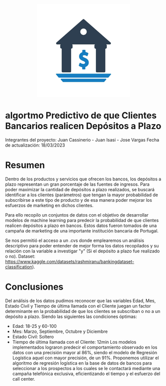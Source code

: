 <p align="center">
  <img src="https://github.com/JuanCassinerio/Bank-Deposit-Classification---Logistic-Regression-Decision-tree-and-Random-Forest/blob/main/logo.jpg" width="300" alt="Logo">
</p>

# algortmo Predictivo de que Clientes Bancarios realicen Depósitos a Plazo
Integrantes del proyecto: Juan Cassinerio - Juan Isasi - Jose Vargas
Fecha de actualización: 18/03/2023

# Resumen
Dentro de los productos y servicios que ofrecen los bancos, los depósitos a plazo representan un gran porcentaje de las fuentes de ingresos. Para poder maximizar la cantidad de depósitos a plazo realizados, se buscará identificar a los clientes (parámetros) que tengan la mayor probabilidad de subscribirse a este tipo de producto y de esa manera poder mejorar los esfuerzos de marketing en dichos clientes.

Para ello recopilo un conjuntos de datos con el objetivo de desarrollar modelos de machine learning para predecir la probabilidad de que clientes realicen depósitos a plazo en bancos. Estos datos fueron tomados de una campaña de marketing de una importante institución bancaria de Portugal.

Se nos permitió el acceso a un .cvs donde emplearemos un análisis descriptivo para poder entender de mejor forma los datos recopilados y su relación con la variable a investigar "y" (Si el depósito a plazo fue realizado o no).
Dataset: https://www.kaggle.com/datasets/rashmiranu/bankingdataset-classification).

# Conclusiones
Del análisis de los datos pudimos reconocer que las variables Edad, Mes, Estado Civil y Tiempo de última llamada con el Cliente juegan un factor determinante en la probabilidad de que los clientes se subscriban o no a un depósito a plazo. Siendo las siguientes las condiciones óptimas:
- Edad: 18-25 y 60-100
- Mes: Marzo, Septiembre, Octubre y Diciembre
- Estado Civil: Soltero
- Tiempo de última llamada con el Cliente: 12min
Los modelos implementados lograron predecir el comportamiento observado en los datos con una precisión mayor al 86%, siendo el modelo de Regresión Logística aquel con mayor precisión, de un 91%. Proponemos utilizar el algoritmo de regresión logística en la base de datos de bancos para seleccionar a los prospectos a los cuales se le contactará mediante una campaña telefónica exclusiva, eficientizando el tiempo y el esfuerzo del call center.


